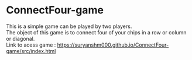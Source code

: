 # ConnectFour-game
This is a simple game can be played by two players.\
The object of this game is to connect four of your chips in a row or column or diagonal.\
Link to acess game : https://suryanshm000.github.io/ConnectFour-game/src/index.html
